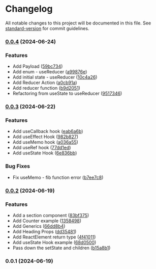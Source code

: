 # Changelog

All notable changes to this project will be documented in this file. See [standard-version](https://github.com/conventional-changelog/standard-version) for commit guidelines.

### [0.0.4](https://github.com/wakabibrian/react-typescript-project/compare/v0.0.3...v0.0.4) (2024-06-24)


### Features

* Add  Payload ([59bc734](https://github.com/wakabibrian/react-typescript-project/commit/59bc734cc3107ad8b5ca70a5848fb0355f504a3b))
* Add enum - useReducer ([a99876e](https://github.com/wakabibrian/react-typescript-project/commit/a99876e7fe4a17ee1aac5b330b91333b99d6dd1b))
* Add initial state - useReducer ([10c4a26](https://github.com/wakabibrian/react-typescript-project/commit/10c4a26dac39d0b9da025da4054f0ab96c77c85f))
* Add Reducer Action ([a0cb91a](https://github.com/wakabibrian/react-typescript-project/commit/a0cb91a6812f75649563bef741b39ec74d671d82))
* Add reducer function ([b9d2051](https://github.com/wakabibrian/react-typescript-project/commit/b9d205103e9444f08fb70b429ceda73a8a715808))
* Refactoring from useState to useReducer ([9517346](https://github.com/wakabibrian/react-typescript-project/commit/95173465243b72094285895da6e0d355c3d554a9))

### [0.0.3](https://github.com/wakabibrian/react-typescript-project/compare/v0.0.2...v0.0.3) (2024-06-22)


### Features

* Add useCallback hook ([eab6a6b](https://github.com/wakabibrian/react-typescript-project/commit/eab6a6b22a52252c061b37f03c0c35db94b5220d))
* Add useEffect Hook ([982b827](https://github.com/wakabibrian/react-typescript-project/commit/982b8273089d9fecf6b1ebb5591a95994c077580))
* Add useMemo hook ([a036a55](https://github.com/wakabibrian/react-typescript-project/commit/a036a55694c5f02dddfbdbf26295825ebfd7d1ad))
* Add useRef hook ([77dd1ed](https://github.com/wakabibrian/react-typescript-project/commit/77dd1ed94e1a7170d4a4844edf28c65bae0b1596))
* Add useState Hook ([6e836bb](https://github.com/wakabibrian/react-typescript-project/commit/6e836bb0cfcc872320a6fce576529f94d868d775))


### Bug Fixes

* Fix useMemo - fib function error ([b7ee7c8](https://github.com/wakabibrian/react-typescript-project/commit/b7ee7c88dfb7711e2b8e6252c4b6f585c5567e52))

### [0.0.2](https://github.com/wakabibrian/react-typescript-project/compare/v0.0.1...v0.0.2) (2024-06-19)


### Features

* Add a section component ([83bf375](https://github.com/wakabibrian/react-typescript-project/commit/83bf3758cb645f10d27b9bf54692dd938007e8cf))
* Add Counter example ([1358498](https://github.com/wakabibrian/react-typescript-project/commit/13584983011645cbc756f899cee62a99505901fe))
* Add Generics ([66dd8b4](https://github.com/wakabibrian/react-typescript-project/commit/66dd8b476233457fe51e0d6fd24b715c06b9a168))
* Add Heading Props ([dd35481](https://github.com/wakabibrian/react-typescript-project/commit/dd35481061fb614c69aa700c1130e8ce4a764ef2))
* Add ReactElement return type ([4f41011](https://github.com/wakabibrian/react-typescript-project/commit/4f4101151f66474a8b1694365b9cc6994206a4d6))
* Add useState Hook example ([68d0500](https://github.com/wakabibrian/react-typescript-project/commit/68d05006039dead389a93fd5d0835fc3bd4d87c9))
* Pass down the setState and children ([b15a8b1](https://github.com/wakabibrian/react-typescript-project/commit/b15a8b129456bce542381424574fe5ecfe9bd406))

### 0.0.1 (2024-06-19)
